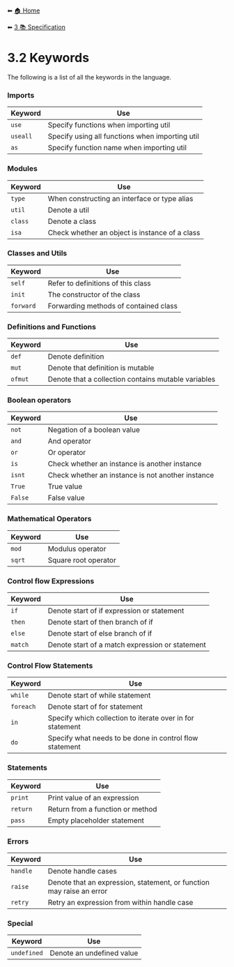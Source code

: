 ⬅ [🏠 Home](../README.md)

⬅ [3 📚 Specification](README.md)

# 3.2 Keywords

The following is a list of all the keywords in the language.

### Imports

Keyword | Use 
---|---
`use`   | Specify functions when importing util
`useall`| Specify using all functions when importing util
`as`    | Specify function name when importing util

### Modules

Keyword | Use 
---|---
`type`  | When constructing an interface or type alias
`util`  | Denote a util
`class` | Denote a class
`isa`   | Check whether an object is instance of a class

### Classes and Utils

Keyword | Use 
---|---
`self`    | Refer to definitions of this class
`init`    | The constructor of the class
`forward` | Forwarding methods of contained class

### Definitions and Functions

Keyword | Use 
---|---
`def`   | Denote definition
`mut`   | Denote that definition is mutable
`ofmut` | Denote that a collection contains mutable variables

### Boolean operators

Keyword | Use 
---|---
`not`   | Negation of a boolean value
`and`   | And operator 
`or`    | Or operator
`is`    | Check whether an instance is another instance
`isnt`  | Check whether an instance is not another instance
`True`  | True value
`False` | False value

### Mathematical Operators

Keyword | Use 
---|---
`mod`   | Modulus operator
`sqrt`  | Square root operator

### Control flow Expressions

Keyword | Use 
---|---
`if`    | Denote start of if expression or statement
`then`  | Denote start of then branch of if
`else`  | Denote start of else branch of if
`match` | Denote start of a match expression or statement

### Control Flow Statements

Keyword | Use 
---|---
`while`   | Denote start of while statement
`foreach` | Denote start of for statement
`in`      | Specify which collection to iterate over in for statement
`do`      | Specify what needs to be done in control flow statement

### Statements

Keyword | Use 
---|---
`print`   | Print value of an expression
`return`  | Return from a function or method
`pass`    | Empty placeholder statement

### Errors

Keyword | Use 
---|---
`handle` | Denote handle cases
`raise`  | Denote that an expression, statement, or function may raise an error
`retry`  | Retry an expression from within handle case

### Special

Keyword | Use 
---|---
`undefined` | Denote an undefined value

